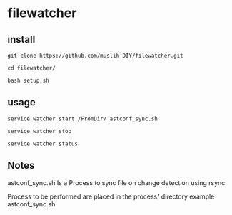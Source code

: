 # filewatcher

## install

    git clone https://github.com/muslih-DIY/filewatcher.git

    cd filewatcher/

    bash setup.sh
  
## usage

    service watcher start /FromDir/ astconf_sync.sh

    service watcher stop

    service watcher status
  
## Notes
  
  astconf_sync.sh Is a Process to sync file on change detection using rsync 
  
  
  Process to be performed are placed in the process/ directory example astconf_sync.sh
